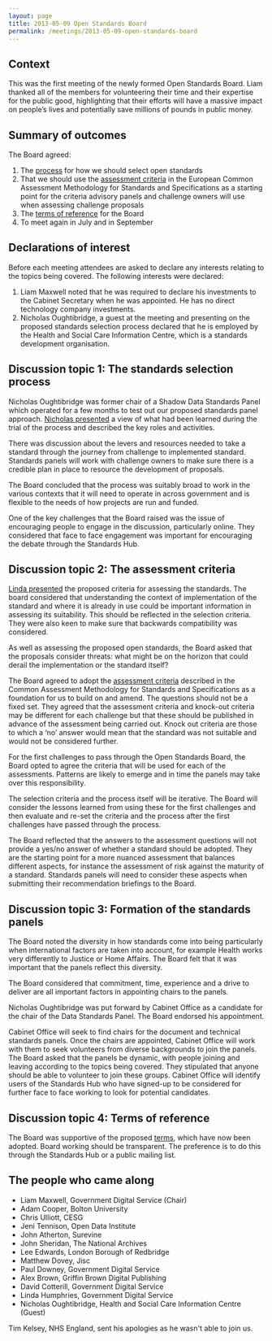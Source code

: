 ```yaml
---
layout: page
title: 2013-05-09 Open Standards Board
permalink: /meetings/2013-05-09-open-standards-board
---
```


## Context

This was the first meeting of the newly formed Open Standards Board. Liam thanked all of the members for volunteering their time and their expertise for the public good, highlighting that their efforts will have a massive impact on people’s lives and potentially save millions of pounds in public money.

## Summary of outcomes

The Board agreed:

1.  The [process](http://www.slideshare.net/DigEngHMG/open-standards-board-standards-selection-process) for how we should select open standards
2.  That we should use the [assessment criteria](https://webgate.ec.europa.eu/fpfis/mwikis/idabc-camss/index.php/CAMSS_Assessment_Criteria) in the European Common Assessment Methodology for Standards and Specifications as a starting point for the criteria advisory panels and challenge owners will use when assessing challenge proposals
3.  The [terms of reference](board-terms) for the Board
4.  To meet again in July and in September

## Declarations of interest

Before each meeting attendees are asked to declare any interests relating to the topics being covered. The following interests were declared:

1.  Liam Maxwell noted that he was required to declare his investments to the Cabinet Secretary when he was appointed. He has no direct technology company investments.
2.  Nicholas Oughtibridge, a guest at the meeting and presenting on the proposed standards selection process declared that he is employed by the Health and Social Care Information Centre, which is a standards development organisation.

## Discussion topic 1: The standards selection process

Nicholas Oughtibridge was former chair of a Shadow Data Standards Panel which operated for a few months to test out our proposed standards panel approach. [Nicholas presented](http://www.slideshare.net/DigEngHMG/open-standards-board-standards-selection-process) a view of what had been learned during the trial of the process and described the key roles and activities.

There was discussion about the levers and resources needed to take a standard through the journey from challenge to implemented standard. Standards panels will work with challenge owners to make sure there is a credible plan in place to resource the development of proposals.

The Board concluded that the process was suitably broad to work in the various contexts that it will need to operate in across government and is flexible to the needs of how projects are run and funded.

One of the key challenges that the Board raised was the issue of encouraging people to engage in the discussion, particularly online. They considered that face to face engagement was important for encouraging the debate through the Standards Hub.

## Discussion topic 2: The assessment criteria

[Linda presented](http://www.slideshare.net/DigEngHMG/open-standards-board-assessment-criteria "Assessment criteria presentation") the proposed criteria for assessing the standards. The board considered that understanding the context of implementation of the standard and where it is already in use could be important information in assessing its suitability. This should be reflected in the selection criteria. They were also keen to make sure that backwards compatibility was considered.

As well as assessing the proposed open standards, the Board asked that the proposals consider threats: what might be on the horizon that could derail the implementation or the standard itself?

The Board agreed to adopt the [assessment criteria](https://webgate.ec.europa.eu/fpfis/mwikis/idabc-camss/index.php/CAMSS_Assessment_Criteria) described in the Common Assessment Methodology for Standards and Specifications as a foundation for us to build on and amend. The questions should not be a fixed set. They agreed that the assessment criteria and knock-out criteria may be different for each challenge but that these should be published in advance of the assessment being carried out. Knock out criteria are those to which a ‘no’ answer would mean that the standard was not suitable and would not be considered further.

For the first challenges to pass through the Open Standards Board, the Board opted to agree the criteria that will be used for each of the assessments. Patterns are likely to emerge and in time the panels may take over this responsibility.

The selection criteria and the process itself will be iterative. The Board will consider the lessons learned from using these for the first challenges and then evaluate and re-set the criteria and the process after the first challenges have passed through the process.

The Board reflected that the answers to the assessment questions will not provide a yes/no answer of whether a standard should be adopted. They are the starting point for a more nuanced assessment that balances different aspects, for instance the assessment of risk against the maturity of a standard. Standards panels will need to consider these aspects when submitting their recommendation briefings to the Board.

## Discussion topic 3: Formation of the standards panels

The Board noted the diversity in how standards come into being particularly when international factors are taken into account, for example Health works very differently to Justice or Home Affairs. The Board felt that it was important that the panels reflect this diversity.

The Board considered that commitment, time, experience and a drive to deliver are all important factors in appointing chairs to the panels.

Nicholas Oughtibridge was put forward by Cabinet Office as a candidate for the chair of the Data Standards Panel. The Board endorsed his appointment.

Cabinet Office will seek to find chairs for the document and technical standards panels. Once the chairs are appointed, Cabinet Office will work with them to seek volunteers from diverse backgrounds to join the panels. The Board asked that the panels be dynamic, with people joining and leaving according to the topics being covered. They stipulated that anyone should be able to volunteer to join these groups. Cabinet Office will identify users of the Standards Hub who have signed-up to be considered for further face to face working to look for potential candidates.

## Discussion topic 4: Terms of reference

The Board was supportive of the proposed [terms](board-terms), which have now been adopted. Board working should be transparent. The preference is to do this through the Standards Hub or a public mailing list.

## The people who came along

* Liam Maxwell, Government Digital Service (Chair)
* Adam Cooper, Bolton University
* Chris Ulliott, CESG
* Jeni Tennison, Open Data Institute
* John Atherton, Surevine
* John Sheridan, The National Archives
* Lee Edwards, London Borough of Redbridge
* Matthew Dovey, Jisc
* Paul Downey, Government Digital Service
* Alex Brown, Griffin Brown Digital Publishing
* David Cotterill, Government Digital Service
* Linda Humphries, Government Digital Service
* Nicholas Oughtibridge, Health and Social Care Information Centre (Guest)

Tim Kelsey, NHS England, sent his apologies as he wasn't able to join us.
